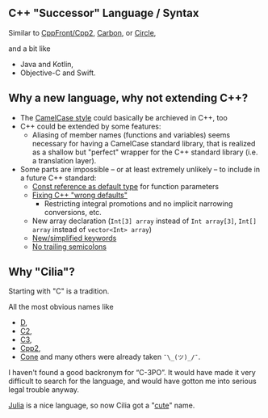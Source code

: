 ## C++ "Successor" Language / Syntax
Similar to [CppFront/Cpp2](https://github.com/hsutter/cppfront#cppfront), [Carbon](https://github.com/carbon-language/carbon-lang), or [Circle](https://github.com/seanbaxter/circle),

and a bit like
- Java and Kotlin,
- Objective-C and Swift.


## Why a new language, why not extending C++?
- The [CamelCase style](#camelcase-style) could basically be archieved in C++, too
- C++ could be extended by some features:
    - Aliasing of member names (functions and variables) seems necessary for having a CamelCase standard library, that is realized as a shallow but "perfect" wrapper for the C++ standard library (i.e. a translation layer).
- Some parts are impossible – or at least extremely unlikely – to include in a future C++ standard:
   - [Const reference as default type](#functionloop-parameter-passing) for function parameters
   - [Fixing C++ "wrong defaults"](Interesting%20Ideas%20from%20Other%20Languages.md#circle)
       - Restricting integral promotions and no implicit narrowing conversions, etc.
   - New array declaration (`Int[3] array` instead of `Int array[3]`, `Int[] array` instead of `vector<Int> array`)
   - [New/simplified keywords](#better-readable-keywords)
   - [No trailing semicolons](#no-trailing-semicolons)


## Why "Cilia"?
Starting with "C" is a tradition.

All the most obvious names like
- [D](https://dlang.org/),
- [C2](http://c2lang.org/),
- [C3](https://c3-lang.org),
- [Cpp2](https://github.com/hsutter/cppfront#cppfront),
- [Cone](https://cone.jondgoodwin.com/)
and many others were already taken `¯\_(ツ)_/¯`.

I haven't found a good backronym for “C-3PO”. It would have made it very difficult to search for the language, and would have gotton me into serious legal trouble anyway.

[Julia](https://julialang.org) is a nice language,
so now Cilia got a "[cute](https://forum.qt.io/topic/132893/qt-pronunciation)" name.
